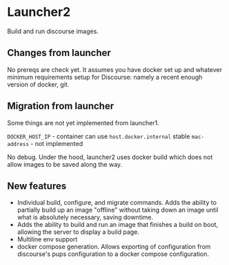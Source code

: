 # Launcher2

Build and run discourse images.

## Changes from launcher

No prereqs are check yet. It assumes you have docker set up and whatever minimum requirements setup for Discourse: namely a recent enough version of docker, git.

## Migration from launcher

Some things are not yet implemented from launcher1.

`DOCKER_HOST_IP` - container can use `host.docker.internal`
stable `mac-address` - not implemented

No debug. Under the hood, launcher2 uses docker build which does not allow images to be saved along the way.

## New features

* Individual build, configure, and migrate commands. Adds the ability to partially build up an image "offline" without taking down an image until what is absolutely necessary, saving downtime.
* Adds the ability to build and run an image that finishes a build on boot, allowing the server to display a build page.
* Multiline env support
* docker compose generation. Allows exporting of configuration from discourse's pups configuration to a docker compose configuration.
